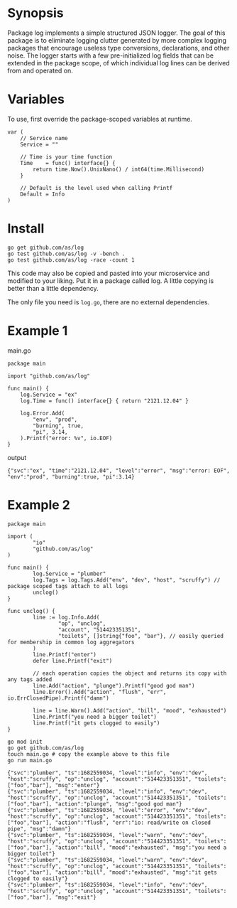 # Synopsis

Package log implements a simple structured JSON logger. The goal of this package is to eliminate logging clutter generated by more complex logging packages that encourage useless type conversions, declarations, and other noise. The logger starts with a few pre-initialized log fields that can be extended in the package scope, of which individual log lines can be derived from and operated on.

# Variables

To use, first override the package-scoped variables at runtime.

```
var (
	// Service name
	Service = ""

	// Time is your time function
	Time    = func() interface{} {
		return time.Now().UnixNano() / int64(time.Millisecond)
	}

	// Default is the level used when calling Printf
	Default = Info
)
```

# Install

```
go get github.com/as/log
go test github.com/as/log -v -bench . 
go test github.com/as/log -race -count 1
```

This code may also be copied and pasted into your microservice
and modified to your liking. Put it in a package called
log. A little copying is better than a little dependency.

The only file you need is `log.go`, there are no external dependencies.

# Example 1

main.go
```
package main

import "github.com/as/log"

func main() {
	log.Service = "ex"
	log.Time = func() interface{} { return "2121.12.04" }

	log.Error.Add(
		"env", "prod",
		"burning", true,
		"pi", 3.14,
	).Printf("error: %v", io.EOF)
}
```

output
```
{"svc":"ex", "time":"2121.12.04", "level":"error", "msg":"error: EOF", "env":"prod", "burning":true, "pi":3.14}
```

# Example 2

```
package main

import (
        "io"
        "github.com/as/log"
)

func main() {
        log.Service = "plumber"
        log.Tags = log.Tags.Add("env", "dev", "host", "scruffy") // package scoped tags attach to all logs
        unclog()
}

func unclog() {
        line := log.Info.Add(
                "op", "unclog",
                "account", "514423351351",
                "toilets", []string{"foo", "bar"}, // easily queried for membership in common log aggregators
        )
        line.Printf("enter")
        defer line.Printf("exit")

        // each operation copies the object and returns its copy with any tags added
        line.Add("action", "plunge").Printf("good god man")
        line.Error().Add("action", "flush", "err", io.ErrClosedPipe).Printf("damn")

        line = line.Warn().Add("action", "bill", "mood", "exhausted")
        line.Printf("you need a bigger toilet")
        line.Printf("it gets clogged to easily")
}
```

```
go mod init
go get github.com/as/log
touch main.go # copy the example above to this file
go run main.go
```

```
{"svc":"plumber", "ts":1682559034, "level":"info", "env":"dev", "host":"scruffy", "op":"unclog", "account":"514423351351", "toilets":["foo","bar"], "msg":"enter"}
{"svc":"plumber", "ts":1682559034, "level":"info", "env":"dev", "host":"scruffy", "op":"unclog", "account":"514423351351", "toilets":["foo","bar"], "action":"plunge", "msg":"good god man"}
{"svc":"plumber", "ts":1682559034, "level":"error", "env":"dev", "host":"scruffy", "op":"unclog", "account":"514423351351", "toilets":["foo","bar"], "action":"flush", "err":"io: read/write on closed pipe", "msg":"damn"}
{"svc":"plumber", "ts":1682559034, "level":"warn", "env":"dev", "host":"scruffy", "op":"unclog", "account":"514423351351", "toilets":["foo","bar"], "action":"bill", "mood":"exhausted", "msg":"you need a bigger toilet"}
{"svc":"plumber", "ts":1682559034, "level":"warn", "env":"dev", "host":"scruffy", "op":"unclog", "account":"514423351351", "toilets":["foo","bar"], "action":"bill", "mood":"exhausted", "msg":"it gets clogged to easily"}
{"svc":"plumber", "ts":1682559034, "level":"info", "env":"dev", "host":"scruffy", "op":"unclog", "account":"514423351351", "toilets":["foo","bar"], "msg":"exit"}
```
